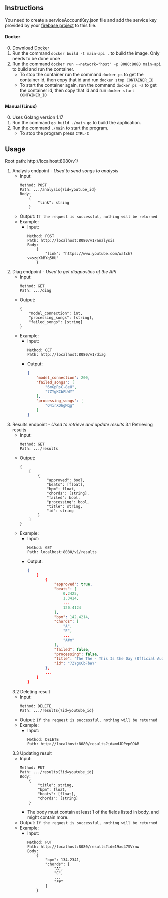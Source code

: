 ## Instructions
You need to create a serviceAccountKey.json file and add the service key provided by your [firebase project](https://firebase.google.com/docs/admin/setup#initialize-sdk) to this file.

#### Docker
0. Download [Docker](https://docs.docker.com/get-docker/)
1. Run the command ```docker build -t main-api .``` to build the image. Only needs to be done once
2. Run the command ```docker run --network="host" -p 8080:8080 main-api``` to build and run the container.
    - To stop the container run the command ```docker ps``` to get the container id, then copy that id and run ```docker stop CONTAINER_ID```
    - To start the container again, run the command ```docker ps -a``` to get the container id, then copy that id and run ```docker start CONTAINER_ID```

#### Manual (Linux)
0. Uses Golang version 1.17
1. Run the command ```go build ./main.go``` to build the application.
2. Run the command ```./main``` to start the program.
    - To stop the program press ```CTRL-C```

## Usage
Root path: http://localhost:8080/v1/

1. Analysis endpoint - *Used to send songs to analysis*
    - Input:
        ```
        Method: POST
        Path: .../analysis{?id=youtube_id}
        Body:
            {
                "link": string
            }
        ```
    - Output:
        ```If the request is successful, nothing will be returned```
    - Example:
        - Input:
            ```
            Method: POST
            Path: http://localhost:8080/v1/analysis
            Body:
                {
                    "link": "https://www.youtube.com/watch?v=szeXkBYq5HU"
                }
2. Diag endpoint - *Used to get diagnostics of the API*
    - Input:
        ```
        Method: GET
        Path: .../diag
        ```
    - Output:
        ```
        {
            "model_connection": int,
            "processing_songs": [string],
            "failed_songs": [string]
        }
    - Example:
        - Input:
            ```
            Method: GET
            Path: http://localhost:8080/v1/diag
            ```
        - Output:
            ```json
            {
                "model_connection": 200,
                "failed_songs": [
                    "6mGpRsC-8eU",
                    "7ZYgKCbFbWY"
                ],
                "processing_songs": [
                    "O4irXQhgMqg"
                ]
            }
            ```
3. Results endpoint - *Used to retrieve and update results*
    3.1 Retrieving results
    - Input:
        ```
        Method: GET
        Path: .../results
        ```
    - Output:
        ```
        {
            [
                {
                    "approved": bool,
                    "beats": [float],
                    "bpm": float,
                    "chords": [string],
                    "failed": bool,
                    "processing": bool,
                    "title": string,
                    "id": string
                }
            ]
        }
        ```
    - Example:
        - Input:
            ```
            Method: GET
            Path: localhost:8080/v1/results
            ```
        - Output:
            ```json
            {
                [
                    {
                        "approved": true,
                        "beats": [
                            0.2425,
                            1.3414,
                            ...
                            120.4124
                        ],
                        "bpm": 142.4214,
                        "chords": [
                            "A",
                            "E",
                            ...
                            "A#m"
                        ],
                        "failed": false,
                        "processing": false,
                        "title": "The The - This Is the Day (Official Audio)",
                        "id": "7ZYgKCbFbWY"
                    },
                    ...
                ]
            }
            ```
    3.2 Deleting result
    - Input:
        ```
        Method: DELETE
        Path: .../results{?id=youtube_id}
        ```
    - Output:
        ```If the request is successful, nothing will be returned```
    - Example:
        - Input:
            ```
            Method: DELETE
            Path: http://localhost:8080/results?id=mdJDPepGOAM
            ```
    3.3 Updating result
    - Input:
        ```
        Method: PUT
        Path: .../results{?id=youtube_id}
        Body:
            {
                "title": string,
                "bpm": float,
                "beats": [float],
                "chords": [string]
            }
        ```
        - The body must contain at least 1 of the fields listed in body, and might contain more.
    - Output:
        ```If the request is successful, nothing will be returned```
    - Example:
        - Input:
            ```
            Method: PUT
            Path: http://localhost:8080/results?id=19xq47SVrnw
            Body:
                {
                    "bpm": 134.2341,
                    "chords": [
                        "A",
                        "C",
                        ...
                        "F#"
                    ] 
                }
            ```

